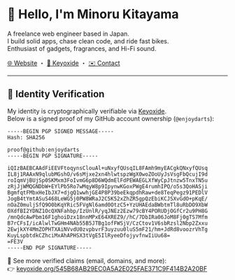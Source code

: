 # 👋 Hello, I'm Minoru Kitayama

A freelance web engineer based in Japan.  
I build solid apps, chase clean code, and ride fast bikes.  
Enthusiast of gadgets, fragrances, and Hi-Fi sound.

[🌐 Website](https://minoru.info) ・ [🔐 Keyoxide](https://keyoxide.org/545B68AB29EC0A5A2E025FAE371C9F414B2A20BF) ・ [✉️ Contact](mailto:minoru@kitayama.dev)

---

## 🔐 Identity Verification

My identity is cryptographically verifiable via [Keyoxide](https://keyoxide.org).  
Below is a signed proof of my GitHub account ownership (`@enjoydarts`):

```plaintext
-----BEGIN PGP SIGNED MESSAGE-----
Hash: SHA256

proof@github:enjoydarts
-----BEGIN PGP SIGNATURE-----

iQIzBAEBCAAdFiEEVFtoqynsClouAl+uNxyfQUsqIL8FAmh9myEACgkQNxyfQUsq
IL8j1RAAxN9qlubMGshO/v6sMjxe2xn4hlwtspzWgX0woZOoUyJsVsgFbQcujI9d
roIqmVjBUjSp0SKMxm3FoIvmG6p8D6WQdmElFdPEWAEGLXfWyCpJtnzw5TnxTN5u
zRjJjWMQGNDbW+EYlPb5Ro7wMqyW8p9IpynwKGoxPWgE4rumhIPQ/o5s3QoHASji
BgmfqtFMbxHeIbJX7+djgQ1wwhjGE4P8P39beEkqpdhRaw+de8TeqPegz91PEDlV
JogB4tYmtASuS468LeWG5j0PW8WRaJ2C5K52xZhZR5gpQzEbiKCJSXvGdO+pKqE/
nOaZ0muljSfQ9O0bKqYRic5FVgNl6amd0OtzC5+YzUHAEdaBWbtmTl8uRbDO9XbW
OXdfBI2YDNZ1OcQXNFahbp/IzUnlR/yqJNEz2Ezw79cBY4PORUDjOGfCr2u9PH8G
/mnQdcAwPbm16F1ghoiDzx18nnMPxE64XREZ9//hC/7DbIRa06JoM8Fj0gTS7Mfm
B7rCFsI/icAlwlTwGHm4NAb55B5JTBg1ofFWSjV/CzCtov1V6sbRzsl2Nbp2Zxxu
2EwjkXY4MmZOPHTXAiNVvdU0zvpbvrF3uyzuu0luS5mF21/hm+JdRd8voozrVhTg
KuyLspbtdkCZhciMxAhAPHSX3tVgE5IlRyeeDfojyvfnwIiUu68=
=FE3V
-----END PGP SIGNATURE-----
```

🔎 See more verified claims (email, domains, and more):<br>
👉 [keyoxide.org/545B68AB29EC0A5A2E025FAE371C9F414B2A20BF](https://keyoxide.org/545B68AB29EC0A5A2E025FAE371C9F414B2A20BF)
